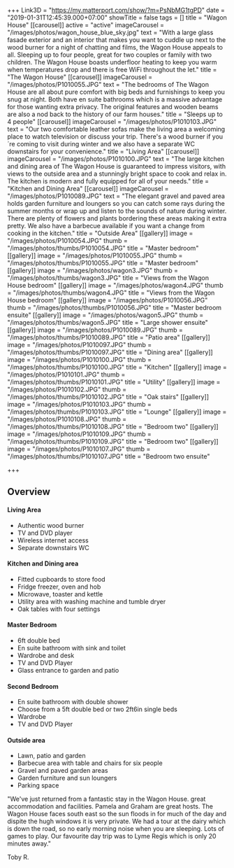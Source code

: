 +++
Link3D = "https://my.matterport.com/show/?m=PsNbMG1tgPD"
date = "2019-01-31T12:45:39.000+07:00"
showTitle = false
tags = []
title = "Wagon House"
[[carousel]]
active = "active"
imageCarousel = "/images/photos/wagon_house_blue_sky.jpg"
text = "With a large glass fasade exterior and an interior that makes you want to cuddle up next to the wood burner for a night of chatting and films, the Wagon House appeals to all. Sleeping up to four people, great for two couples or family with two children. The Wagon House boasts underfloor heating to keep you warm when temperatures drop and there is free WiFi throughout the let."
title = "The Wagon House"
[[carousel]]
imageCarousel = "/images/photos/P1010055.JPG"
text = "The bedrooms of The Wagon House are all about pure comfort with big beds and furnishings to keep you snug at night. Both have en suite bathrooms which is a massive advantage for those wanting extra privacy. The original features and wooden beams are also a nod back to the history of our farm houses."
title = "Sleeps up to 4 people"
[[carousel]]
imageCarousel = "/images/photos/P1010103.JPG"
text = "Our two comfortable leather sofas make the living area a welcoming place to watch television or discuss your trip. There's a wood burner if you´re coming to visit during winter and we also have a separate WC downstairs for your convenience."
title = "Living Area"
[[carousel]]
imageCarousel = "/images/photos/P1010100.JPG"
text = "The large kitchen and dining area of The Wagon House is guaranteed to impress visitors, with views to the outside area and a stunningly bright space to cook and relax in. The kitchen is modern and fully equipped for all of your needs."
title = "Kitchen and Dining Area"
[[carousel]]
imageCarousel = "/images/photos/P1010089.JPG"
text = "The elegant gravel and paved area holds garden furniture and loungers so you can catch some rays during the summer months or wrap up and listen to the sounds of nature during winter. There are plenty of flowers and plants bordering these areas making it extra pretty. We also have a barbecue available if you want a change from cooking in the kitchen."
title = "Outside Area"
[[gallery]]
image = "/images/photos/P1010054.JPG"
thumb = "/images/photos/thumbs/P1010054.JPG"
title = "Master bedroom"
[[gallery]]
image = "/images/photos/P1010055.JPG"
thumb = "/images/photos/thumbs/P1010055.JPG"
title = "Master bedroom"
[[gallery]]
image = "/images/photos/wagon3.JPG"
thumb = "/images/photos/thumbs/wagon3.JPG"
title = "Views from the Wagon House bedroom"
[[gallery]]
image = "/images/photos/wagon4.JPG"
thumb = "/images/photos/thumbs/wagon4.JPG"
title = "Views from the Wagon House bedroom"
[[gallery]]
image = "/images/photos/P1010056.JPG"
thumb = "/images/photos/thumbs/P1010056.JPG"
title = "Master bedroom ensuite"
[[gallery]]
image = "/images/photos/wagon5.JPG"
thumb = "/images/photos/thumbs/wagon5.JPG"
title = "Large shower ensuite"
[[gallery]]
image = "/images/photos/P1010089.JPG"
thumb = "/images/photos/thumbs/P1010089.JPG"
title = "Patio area"
[[gallery]]
image = "/images/photos/P1010097.JPG"
thumb = "/images/photos/thumbs/P1010097.JPG"
title = "Dining area"
[[gallery]]
image = "/images/photos/P1010100.JPG"
thumb = "/images/photos/thumbs/P1010100.JPG"
title = "Kitchen"
[[gallery]]
image = "/images/photos/P1010101.JPG"
thumb = "/images/photos/thumbs/P1010101.JPG"
title = "Utility"
[[gallery]]
image = "/images/photos/P1010102.JPG"
thumb = "/images/photos/thumbs/P1010102.JPG"
title = "Oak stairs"
[[gallery]]
image = "/images/photos/P1010103.JPG"
thumb = "/images/photos/thumbs/P1010103.JPG"
title = "Lounge"
[[gallery]]
image = "/images/photos/P1010108.JPG"
thumb = "/images/photos/thumbs/P1010108.JPG"
title = "Bedroom two"
[[gallery]]
image = "/images/photos/P1010109.JPG"
thumb = "/images/photos/thumbs/P1010109.JPG"
title = "Bedroom two"
[[gallery]]
image = "/images/photos/P1010107.JPG"
thumb = "/images/photos/thumbs/P1010107.JPG"
title = "Bedroom two ensuite"

+++
## Overview

#### Living Area

* Authentic wood burner
* TV and DVD player
* Wireless internet access
* Separate downstairs WC

#### Kitchen and Dining area

* Fitted cupboards to store food
* Fridge freezer, oven and hob
* Microwave, toaster and kettle
* Utility area with washing machine and tumble dryer
* Oak tables with four settings

#### Master Bedroom

* 6ft double bed
* En suite bathroom with sink and toilet
* Wardrobe and desk
* TV and DVD Player
* Glass entrance to garden and patio

#### Second Bedroom

* En suite bathroom with double shower
* Choose from a 5ft double bed or two 2ft6in single beds
* Wardrobe
* TV and DVD Player

#### Outside area

* Lawn, patio and garden
* Barbecue area with table and chairs for six people
* Gravel and paved garden areas
* Garden furniture and sun loungers
* Parking space

"We've just returned from a fantastic stay in the Wagon House. great accommodation and facilities. Pamela and Graham are great hosts. The Wagon House faces south east so the sun floods in for much of the day and dispite the hugh windows it is very private.  We had a tour at the dairy which is down the road, so no early morning noise when you are sleeping. Lots of games to play. Our favourite day trip was to Lyme Regis which is only 20 minutes away."

Toby R.